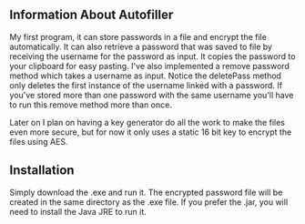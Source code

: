 ## Information About Autofiller
My first program, it can store passwords in a file and encrypt the file automatically. It can also retrieve a password that was saved to file by receiving the username for the password as input. It copies the password to your clipboard for easy pasting. I've also implemented a remove password method which takes a username as input. Notice the deletePass method only deletes the first instance of the username linked with a password. If you've stored more than one password with the same username you'll have to run this remove method more than once.

Later on I plan on having a key generator do all the work to make the files even more secure, but for now it only uses a static 16 bit key to encrypt the files using AES.
## Installation
Simply download the .exe and run it. The encrypted password file will be created in the same directory as the .exe file. If you prefer the .jar, you will need to install the Java JRE to run it.
